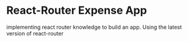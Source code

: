 # React-Router Expense App

implementing react router knowledge to build an app. Using the latest version of react-router
